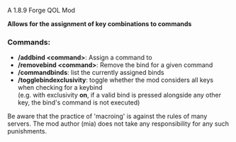 A 1.8.9 Forge QOL Mod

**Allows for the assignment of key combinations to commands**

### Commands:  
- **/addbind \<command\>**: Assign a command to  
- **/removebind \<command\>**: Remove the bind for a given command  
- **/commandbinds**: list the currently assigned binds
- **/togglebindexclusivity**: toggle whether the mod considers all keys when checking for a keybind
  <br>(e.g. with exclusivity **on**, if a valid bind is pressed alongside any other key, the bind's command is not executed)

Be aware that the practice of 'macroing' is against the rules of many servers. The mod author (mia) does not take any responsibility for any such punishments.
